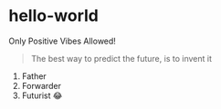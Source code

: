 # hello-world
Only Positive Vibes Allowed!
>The best way to predict the future, is to invent it
1. Father
2. Forwarder
3. Futurist
:joy:
